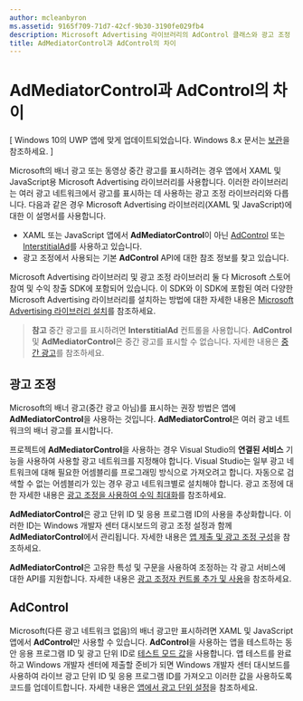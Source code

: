 ```yaml
---
author: mcleanbyron
ms.assetid: 9165f709-71d7-42cf-9b30-3190fe029fb4
description: Microsoft Advertising 라이브러리의 AdControl 클래스와 광고 조정 라이브러리의 AdMediatorControl 클래스 간 차이점을 알아봅니다.
title: AdMediatorControl과 AdControl의 차이
---
```


# AdMediatorControl과 AdControl의 차이


\[ Windows 10의 UWP 앱에 맞게 업데이트되었습니다. Windows 8.x 문서는 [보관](http://go.microsoft.com/fwlink/p/?linkid=619132)을 참조하세요. \]

Microsoft의 배너 광고 또는 동영상 중간 광고를 표시하려는 경우 앱에서 XAML 및 JavaScript용 Microsoft Advertising 라이브러리를 사용합니다. 이러한 라이브러리는 여러 광고 네트워크에서 광고를 표시하는 데 사용하는 광고 조정 라이브러리와 다릅니다. 다음과 같은 경우 Microsoft Advertising 라이브러리(XAML 및 JavaScript)에 대한 이 설명서를 사용합니다.

* XAML 또는 JavaScript 앱에서 **AdMediatorControl**이 아닌 [AdControl](https://msdn.microsoft.com/library/windows/apps/microsoft.advertising.winrt.ui.adcontrol.aspx) 또는 [InterstitialAd](https://msdn.microsoft.com/library/windows/apps/microsoft.advertising.winrt.ui.interstitialad.aspx)를 사용하고 있습니다.
* 광고 조정에서 사용되는 기본 **AdControl** API에 대한 참조 정보를 찾고 있습니다.

Microsoft Advertising 라이브러리 및 광고 조정 라이브러리 둘 다 Microsoft 스토어 참여 및 수익 창출 SDK에 포함되어 있습니다. 이 SDK와 이 SDK에 포함된 여러 다양한 Microsoft Advertising 라이브러리를 설치하는 방법에 대한 자세한 내용은 [Microsoft Advertising 라이브러리 설치](install-the-microsoft-advertising-libraries.md)를 참조하세요.

>**참고** 중간 광고를 표시하려면 **InterstitialAd** 컨트롤을 사용합니다. **AdControl** 및 **AdMediatorControl**은 중간 광고를 표시할 수 없습니다. 자세한 내용은 [중간 광고](interstitial-ads.md)를 참조하세요.

 

## 광고 조정


Microsoft의 배너 광고(중간 광고 아님)를 표시하는 권장 방법은 앱에 **AdMediatorControl**을 사용하는 것입니다. **AdMediatorControl**은 여러 광고 네트워크의 배너 광고를 표시합니다.

프로젝트에 **AdMediatorControl**을 사용하는 경우 Visual Studio의 **연결된 서비스** 기능을 사용하여 사용할 광고 네트워크를 지정해야 합니다. Visual Studio는 일부 광고 네트워크에 대해 필요한 어셈블리를 프로그래밍 방식으로 가져오려고 합니다. 자동으로 검색할 수 없는 어셈블리가 있는 경우 광고 네트워크별로 설치해야 합니다. 광고 조정에 대한 자세한 내용은 [광고 조정을 사용하여 수익 최대화](use-ad-mediation-to-maximize-revenue.md)를 참조하세요.

**AdMediatorControl**은 광고 단위 ID 및 응용 프로그램 ID의 사용을 추상화합니다. 이러한 ID는 Windows 개발자 센터 대시보드의 광고 조정 설정과 함께 **AdMediatorControl**에서 관리됩니다. 자세한 내용은 [앱 제출 및 광고 조정 구성](submit-your-app-and-configure-ad-mediation.md)을 참조하세요.

**AdMediatorControl**은 고유한 특성 및 구문을 사용하여 조정하는 각 광고 서비스에 대한 API를 지원합니다. 자세한 내용은 [광고 조정자 컨트롤 추가 및 사용](add-and-use-the-ad-mediator-control.md)을 참조하세요.

## AdControl


Microsoft(다른 광고 네트워크 없음)의 배너 광고만 표시하려면 XAML 및 JavaScript 앱에서 **AdControl**만 사용할 수 있습니다. **AdControl**을 사용하는 앱을 테스트하는 동안 응용 프로그램 ID 및 광고 단위 ID로 [테스트 모드 값](test-mode-values.md)을 사용합니다. 앱 테스트를 완료하고 Windows 개발자 센터에 제출할 준비가 되면 Windows 개발자 센터 대시보드를 사용하여 라이브 광고 단위 ID 및 응용 프로그램 ID를 가져오고 이러한 값을 사용하도록 코드를 업데이트합니다. 자세한 내용은 [앱에서 광고 단위 설정](set-up-ad-units-in-your-app.md)을 참조하세요.

 

 


<!--HONumber=May16_HO2-->


